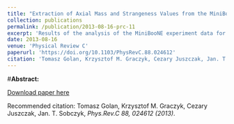 ```yaml
---
title: "Extraction of Axial Mass and Strangeness Values from the MiniBooNE Neutral Current Elastic Cross Section Measurement"
collection: publications
permalink: /publication/2013-08-16-prc-11
excerpt: 'Results of the analysis of the MiniBooNE experiment data for the neutral current elastic neutrino scattering off the CH2 target with the NuWro Monte Carlo generator are presented. The inclusion in the analysis of the two-body current contribution leads to the axial mass value MA=1.10+0.13−0.15 GeV, consistent with the older evaluations based on the neutrino-deuteron scattering data. The strange quark contribution to the nucleon spin is estimated with the value gsA=−0.4+0.5−0.3.'
date: 2013-08-16
venue: 'Physical Review C'
paperurl: 'https://doi.org/10.1103/PhysRevC.88.024612'
citation: 'Tomasz Golan, Krzysztof M. Graczyk, Cezary Juszczak, Jan. T. Sobczyk, Phys.Rev.C 88, 024612 (2013)'
---
```

#__Abstract:__ 

[Download paper here](https://journals.aps.org/prc/pdf/10.1103/PhysRevC.88.024612)

Recommended citation: Tomasz Golan, Krzysztof M. Graczyk, Cezary Juszczak, Jan. T. Sobczyk, <i>Phys.Rev.C 88, 024612 (2013)</i>.
